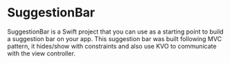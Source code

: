# SuggestionBar
SuggestionBar is a Swift project that you can use as a starting point to build a suggestion bar on your app. This suggestion bar was built following MVC pattern, it hides/show with constraints and also use KVO to communicate with the view controller.
